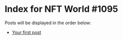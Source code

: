 # Index for NFT World #1095
Posts will be displayed in the order below:

- [Your first post](./001-first.md)


